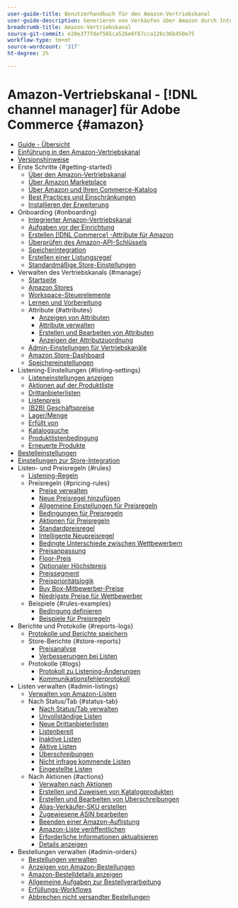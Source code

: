 ```yaml
---
user-guide-title: Benutzerhandbuch für den Amazon-Vertriebskanal
user-guide-description: Generieren von Verkäufen über Amazon durch Integration von Adobe Commerce oder Magento Open Source in Ihre [!DNL Amazon Seller Central] -Konto.
breadcrumb-title: Amazon-Vertriebskanal
source-git-commit: e20e377fdef565ca526e6f67cca126c36b450e75
workflow-type: tm+mt
source-wordcount: '317'
ht-degree: 2%

---
```



# Amazon-Vertriebskanal - [!DNL channel manager] für Adobe Commerce {#amazon}

- [Guide - Übersicht](guide-overview.md)
- [Einführung in den Amazon-Vertriebskanal](overview.md)
- [Versionshinweise](release-notes.md)
- Erste Schritte {#getting-started}
   - [Über den Amazon-Vertriebskanal](about-amazon-sales-channel.md)
   - [Über Amazon Marketplace](about-amazon-marketplace.md)
   - [Über Amazon und Ihren Commerce-Katalog](about-listings-and-catalog.md)
   - [Best Practices und Einschränkungen](amazon-best-practices.md)
   - [Installieren der Erweiterung](install.md)
- Onboarding {#onboarding}
   - [Integrierter Amazon-Vertriebskanal](amazon-onboarding-home.md)
   - [Aufgaben vor der Einrichtung](amazon-pre-setup-tasks.md)
   - [Erstellen [!DNL Commerce] -Attribute für Amazon](ob-creating-magento-attributes.md)
   - [Überprüfen des Amazon-API-Schlüssels](amazon-verify-api-key.md)
   - [Speicherintegration](store-integration.md)
   - [Erstellen einer Listungsregel](ob-create-listing-rule.md)
   - [Standardmäßige Store-Einstellungen](default-store-settings.md)
- Verwalten des Vertriebskanals {#manage}
   - [Startseite](amazon-sales-channel-home.md)
   - [Amazon Stores](managing-stores.md)
   - [Workspace-Steuerelemente](workspace-controls.md)
   - [Lernen und Vorbereitung](learning-preparation.md)
   - Attribute {#attributes}
      - [Anzeigen von Attributen](attributes-view.md)
      - [Attribute verwalten](managing-attributes.md)
      - [Erstellen und Bearbeiten von Attributen](creating-attributes.md)
      - [Anzeigen der Attributzuordnung](amazon-matching-attributes-values.md)
   - [Admin-Einstellungen für Vertriebskanäle](sales-channel-settings.md)
   - [Amazon Store-Dashboard](amazon-store-dashboard.md)
   - [Speichereinstellungen](ob-store-review.md)
- Listening-Einstellungen {#listing-settings}
   - [Listeneinstellungen anzeigen](listing-settings.md)
   - [Aktionen auf der Produktliste](product-listing-actions.md)
   - [Drittanbieterlisten](third-party-listing-settings.md)
   - [Listenpreis](listing-price.md)
   - [(B2B) Geschäftspreise](business-pricing.md)
   - [Lager/Menge](stock-quantity.md)
   - [Erfüllt von](fulfilled-by.md)
   - [Katalogsuche](catalog-search.md)
   - [Produktlistenbedingung](product-listing-condition.md)
   - [Erneuerte Produkte](renewed-products.md)
- [Bestelleinstellungen](order-settings.md)
- [Einstellungen zur Store-Integration](store-integration-settings.md)
- Listen- und Preisregeln {#rules}
   - [Listening-Regeln](listing-rules.md)
   - Preisregeln {#pricing-rules}
      - [Preise verwalten](pricing-products.md)
      - [Neue Preisregel hinzufügen](add-pricing-rule.md)
      - [Allgemeine Einstellungen für Preisregeln](pricing-rule-general-settings.md)
      - [Bedingungen für Preisregeln](pricing-rule-conditions.md)
      - [Aktionen für Preisregeln](pricing-rule-actions.md)
      - [Standardpreisregel](standard-price-rules.md)
      - [Intelligente Neupreisregel](intelligent-repricing-rules.md)
      - [Bedingte Unterschiede zwischen Wettbewerbern](competitor-conditional-variances.md)
      - [Preisanpassung](price-adjustment.md)
      - [Floor-Preis](floor-price.md)
      - [Optionaler Höchstpreis](optional-ceiling-price.md)
      - [Preissegment](price-scope.md)
      - [Preisprioritätslogik](price-priority-logic.md)
      - [Buy Box-Mitbewerber-Preise](buy-box-competitor-pricing.md)
      - [Niedrigste Preise für Wettbewerber](lowest-competitor-pricing.md)
   - Beispiele {#rules-examples}
      - [Bedingung definieren](ob-define-condition-example.md)
      - [Beispiele für Preisregeln](price-rule-examples.md)
- Berichte und Protokolle {#reports-logs}
   - [Protokolle und Berichte speichern](amazon-logs-reports.md)
   - Store-Berichte {#store-reports}
      - [Preisanalyse](competitive-price-analysis.md)
      - [Verbesserungen bei Listen](listing-improvements.md)
   - Protokolle {#logs}
      - [Protokoll zu Listening-Änderungen](listing-changes-log.md)
      - [Kommunikationsfehlerprotokoll](communication-errors-log.md)
- Listen verwalten {#admin-listings}
   - [Verwalten von Amazon-Listen](managing-product-listings.md)
   - Nach Status/Tab {#status-tab}
      - [Nach Status/Tab verwalten](managing-listings-by-tab.md)
      - [Unvollständige Listen](incomplete-listings.md)
      - [Neue Drittanbieterlisten](new-third-party-listings.md)
      - [Listenbereit](ready-to-list.md)
      - [Inaktive Listen](inactive-listings.md)
      - [Aktive Listen](active-listings.md)
      - [Überschreibungen](overrides.md)
      - [Nicht infrage kommende Listen](ineligible-listings.md)
      - [Eingestellte Listen](ended-listings.md)
   - Nach Aktionen {#actions}
      - [Verwalten nach Aktionen](managing-listings-by-action.md)
      - [Erstellen und Zuweisen von Katalogprodukten](creating-assigning-catalog-products.md)
      - [Erstellen und Bearbeiten von Überschreibungen](creating-editing-overrides.md)
      - [Alias-Verkäufer-SKU erstellen](create-alias-seller-sku.md)
      - [Zugewiesene ASIN bearbeiten](edit-assigned-asin.md)
      - [Beenden einer Amazon-Auflistung](end-listings-manually.md)
      - [Amazon-Liste veröffentlichen](publish-listings-manually.md)
      - [Erforderliche Informationen aktualisieren](amazon-manually-update-incomplete-listing.md)
      - [Details anzeigen](product-listing-details.md)
- Bestellungen verwalten {#admin-orders}
   - [Bestellungen verwalten](managing-orders.md)
   - [Anzeigen von Amazon-Bestellungen](amazon-orders-all.md)
   - [Amazon-Bestelldetails anzeigen](amazon-order-details.md)
   - [Allgemeine Aufgaben zur Bestellverarbeitung](common-order-processing.md)
   - [Erfüllungs-Workflows](fulfillment-workflows.md)
   - [Abbrechen nicht versandter Bestellungen](cancel-unshipped-order.md)
